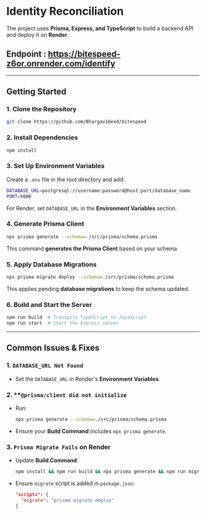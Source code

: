 # Identity Reconciliation 

The project uses **Prisma, Express, and TypeScript** to build a backend API and deploy it on **Render**.

## Endpoint : https://bitespeed-z6or.onrender.com/identify

---

##  **Getting Started**

### **1. Clone the Repository**

```sh
git clone https://github.com/Bhargav16exd/bitespeed
```

### **2. Install Dependencies**

```sh
npm install
```

### **3. Set Up Environment Variables**

Create a `.env` file in the root directory and add:

```sh
DATABASE_URL=postgresql://username:password@host:port/database_name
PORT=5000
```

For Render, set `DATABASE_URL` in the **Environment Variables** section.

### **4. Generate Prisma Client**

```sh
npx prisma generate --schema=./src/prisma/schema.prisma
```

This command **generates the Prisma Client** based on your schema.

### **5. Apply Database Migrations**

```sh
npx prisma migrate deploy --schema=./src/prisma/schema.prisma
```

This applies pending **database migrations** to keep the schema updated.

### **6. Build and Start the Server**

```sh
npm run build  # Transpile TypeScript to JavaScript
npm run start  # Start the Express server
```


---

## **Common Issues & Fixes**

### **1. ************`DATABASE_URL Not Found`**************

- Set the `DATABASE_URL` in Render's **Environment Variables**.

### 2. \*\***`@prisma/client did not initialize`**

- Run:
  ```sh
  npx prisma generate --schema=./src/prisma/schema.prisma
  ```
- Ensure your **Build Command** includes `npx prisma generate`.

### **3. ************`Prisma Migrate Fails`************ on Render**

- Update **Build Command**:
  ```sh
  npm install && npm run build && npx prisma generate && npm run migrate
  ```
- Ensure `migrate` script is added in `package.json`:
  ```json
  "scripts": {
    "migrate": "prisma migrate deploy"
  }
  ```



